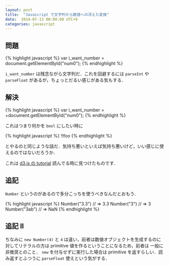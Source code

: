 ```yaml
---
layout: post
title:  "Javascript で文字列から数値への冴えた変換"
date:  2014-07-13 00:00:00 UTC+9
categories: javascript
---
```


## 問題

{% highlight javascript %}
var i_want_number = document.getElementById("num0");
{% endhighlight %}

`i_want_number` は残念ながら文字列だ．これを回避するには `parseInt` や `parseFloat` があるが，ちょっとだるい感じがある気もする．

## 解決

{% highlight javascript %}
var i_want_number = +document.getElementById("num0");
{% endhighlight %}

これはつまり何かを `bool` にしたい時に

{% highlight javascript %}
!!foo
{% endhighlight %}

とやるのと同じような話だ．気持ち悪いといえば気持ち悪いけど，いい感じに使えるのではないだろうか．

これは [d3.js の tutorial](http://bost.ocks.org/mike/bar/2/) 読んでる時に見つけたものです．

## 追記

`Number` というのがあるので多分こっちを使うべきなんだとおもう．

{% highlight javascript %}
Number("3.3") // => 3.3
Number("3") // => 3
Number("3ab") // => NaN
{% endhighlight %}

## 追記 II

ちなみに `new Number(4)` と `4` は違い，前者は数値オブジェクトを生成するのに対してリテラルの方は primitive 値を作るということになるため，前者は
一般に非推奨とのこと． `new` を付与せずに実行した場合は primitive を返すらしい．読み返すとふつうに `parseFloat` 使えという気がする．

